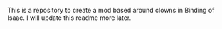 This is a repository to create a mod based around clowns in Binding of Isaac. I will update this readme more later.